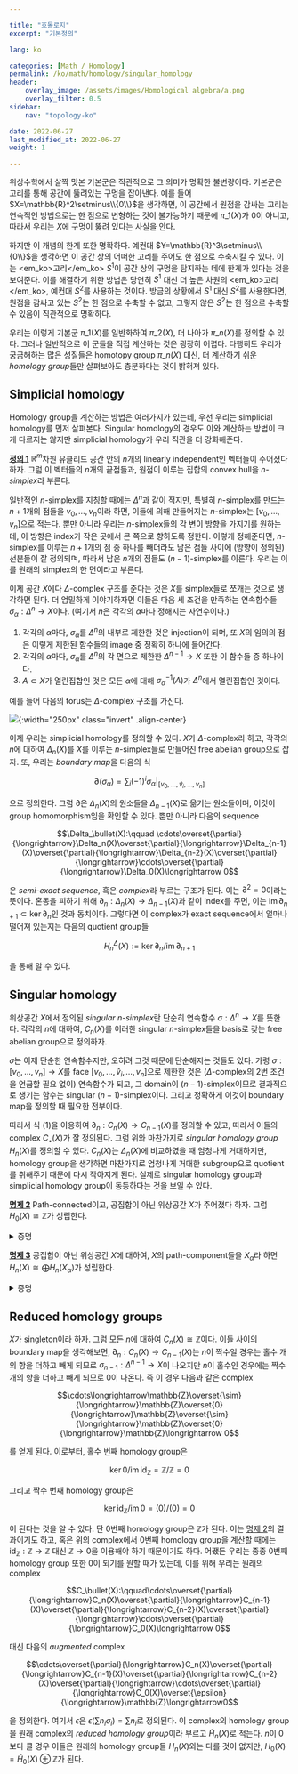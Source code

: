 ```yaml
---

title: "호몰로지"
excerpt: "기본정의"

lang: ko

categories: [Math / Homology]
permalink: /ko/math/homology/singular_homology
header:
    overlay_image: /assets/images/Homological algebra/a.png
    overlay_filter: 0.5
sidebar: 
    nav: "topology-ko"

date: 2022-06-27
last_modified_at: 2022-06-27
weight: 1

---
```


위상수학에서 살짝 맛본 기본군은 직관적으로 그 의미가 명확한 불변량이다. 기본군은 고리를 통해 공간에 뚫려있는 구멍을 잡아낸다. 예를 들어 $X=\mathbb{R}^2\setminus\\{0\\}$을 생각하면, 이 공간에서 원점을 감싸는 고리는 연속적인 방법으로는 한 점으로 변형하는 것이 불가능하기 때문에 $\pi\_1(X)$가 0이 아니고, 따라서 우리는 $X$에 구멍이 뚫려 있다는 사실을 안다. 

하지만 이 개념의 한계 또한 명확하다. 예컨대 $Y=\mathbb{R}^3\setminus\\{0\\}$을 생각하면 이 공간 상의 어떠한 고리를 주어도 한 점으로 수축시킬 수 있다. 이는 <em_ko>고리</em_ko> $S^1$이 공간 상의 구멍을 탐지하는 데에 한계가 있다는 것을 보여준다. 이를 해결하기 위한 방법은 당연히 $S^1$ 대신 더 높은 차원의 <em_ko>고리</em_ko>, 예컨대 $S^2$를 사용하는 것이다. 방금의 상황에서 $S^1$ 대신 $S^2$를 사용한다면, 원점을 감싸고 있는 $S^2$는 한 점으로 수축할 수 없고, 그렇지 않은 $S^2$는 한 점으로 수축할 수 있음이 직관적으로 명확하다.

우리는 이렇게 기본군 $\pi\_1(X)$를 일반화하여 $\pi\_2(X)$, 더 나아가 $\pi\_n(X)$를 정의할 수 있다. 그러나 일반적으로 이 군들을 직접 계산하는 것은 굉장히 어렵다. 다행히도 우리가 궁금해하는 많은 성질들은 homotopy group $\pi\_n(X)$ 대신, 더 계산하기 쉬운 *homology group*들만 살펴보아도 충분하다는 것이 밝혀져 있다.

## Simplicial homology

Homology group을 계산하는 방법은 여러가지가 있는데, 우선 우리는 simplicial homology를 먼저 살펴본다. Singular homology의 경우도 이와 계산하는 방법이 크게 다르지는 않지만 simplicial homology가 우리 직관을 더 강화해준다.

<div class="definition" markdown="1">

<ins id="df1">**정의 1**</ins> $\mathbb{R}^m$차원 유클리드 공간 안의 $n$개의 linearly independent인 벡터들이 주어졌다 하자. 그럼 이 벡터들의 $n$개의 끝점들과, 원점이 이루는 집합의 convex hull을 *$n$-simplex*라 부른다.

</div>

일반적인 $n$-simplex를 지칭할 때에는 $\Delta^n$과 같이 적지만, 특별히 $n$-simplex를 만드는 $n+1$개의 점들을 $v_0,\ldots, v_n$이라 하면, 이들에 의해 만들어지는 $n$-simplex는 $[v_0,\ldots, v_n]$으로 적는다. 뿐만 아니라 우리는 $n$-simplex들의 각 변이 방향을 가지기를 원하는데, 이 방향은 index가 작은 곳에서 큰 쪽으로 향하도록 정한다. 이렇게 정해준다면, $n$-simplex를 이루는 $n+1$개의 점 중 하나를 빼더라도 남은 점들 사이에 (방향이 정의된) 선분들이 잘 정의되며, 따라서 남은 $n$개의 점들도 $(n-1)$-simplex를 이룬다. 우리는 이를 원래의 simplex의 한 면이라고 부른다.

이제 공간 $X$에다 $\Delta$-complex 구조를 준다는 것은 $X$를 simplex들로 쪼개는 것으로 생각하면 된다. 더 엄밀하게 이야기하자면 이들은 다음 세 조건을 만족하는 연속함수들 $\sigma_\alpha:\Delta^n\rightarrow X$이다. (여기서 $n$은 각각의 $\alpha$마다 정해지는 자연수이다.)

1. 각각의 $\alpha$마다, $\sigma_\alpha$를 $\Delta^n$의 내부로 제한한 것은 injection이 되며, 또 $X$의 임의의 점은 이렇게 제한된 함수들의 image 중 정확히 하나에 들어간다.
2. 각각의 $\alpha$마다, $\sigma_\alpha$를 $\Delta^n$의 각 면으로 제한한 $\Delta^{n-1}\rightarrow X$ 또한 이 함수들 중 하나이다.
3. $A\subset X$가 열린집합인 것은 모든 $\alpha$에 대해 $\sigma_\alpha^{-1}(A)$가 $\Delta^n$에서 열린집합인 것이다. 

예를 들어 다음의 torus는 $\Delta$-complex 구조를 가진다. 

![](/assets/images//.png){:width="250px" class="invert" .align-center}

이제 우리는 simplicial homology를 정의할 수 있다. $X$가 $\Delta$-complex라 하고, 각각의 $n$에 대하여 $\Delta_n(X)$를 $X$를 이루는 $n$-simplex들로 만들어진 free abelian group으로 잡자. 또, 우리는 *boundary map*을 다음의 식

$$\partial(\sigma_\alpha)=\sum_i(-1)^i\sigma_\alpha|_{[v_0,\ldots,\hat{v}_i,\ldots, v_n]}\tag{1}$$

으로 정의한다. 그럼 $\partial$은 $\Delta_n(X)$의 원소들을 $\Delta_{n-1}(X)$로 옮기는 원소들이며, 이것이 group homomorphism임을 확인할 수 있다. 뿐만 아니라 다음의 sequence

$$\Delta_\bullet(X):\qquad \cdots\overset{\partial}{\longrightarrow}\Delta_n(X)\overset{\partial}{\longrightarrow}\Delta_{n-1}(X)\overset{\partial}{\longrightarrow}\Delta_{n-2}(X)\overset{\partial}{\longrightarrow}\cdots\overset{\partial}{\longrightarrow}\Delta_0(X)\longrightarrow 0$$

은 *semi-exact sequence*, 혹은 *complex*라 부르는 구조가 된다. 이는 $\partial^2=0$이라는 뜻이다. 혼동을 피하기 위해 $\partial_n:\Delta_n(X)\rightarrow\Delta_{n-1}(X)$과 같이 index를 주면, 이는 $\operatorname{im}\partial_{n+1}\subset\ker\partial_n$인 것과 동치이다. 그렇다면 이 complex가 exact sequence에서 얼마나 떨어져 있는지는 다음의 quotient group들

$$H_n^\Delta(X):=\ker\partial_n/\operatorname{im}\partial_{n+1}$$

을 통해 알 수 있다. 

## Singular homology

위상공간 $X$에서 정의된 *singular $n$-simplex*란 단순히 연속함수 $\sigma:\Delta^n\rightarrow X$를 뜻한다. 각각의 $n$에 대하여, $C_n(X)$를 이러한 singular $n$-simplex들을 basis로 갖는 free abelian group으로 정의하자. 

$\sigma$는 이제 단순한 연속함수지만, 오히려 그것 때문에 단순해지는 것들도 있다. 가령 $\sigma:[v_0,\ldots, v_n]\rightarrow X$를 face $[v_0,\ldots,\hat{v}_i,\ldots, v_n]$으로 제한한 것은 ($\Delta$-complex의 2번 조건을 언급할 필요 없이) 연속함수가 되고, 그 domain이 $(n-1)$-simplex이므로 결과적으로 생기는 함수는 singular $(n-1)$-simplex이다. 그리고 정확하게 이것이 boundary map을 정의할 때 필요한 전부이다. 

따라서 식 (1)을 이용하여 $\partial_n:C_n(X)\rightarrow C_{n-1}(X)$를 정의할 수 있고, 따라서 이들의 complex $C_\bullet(X)$가 잘 정의된다. 그럼 위와 마찬가지로 *singular homology group* $H_n(X)$를 정의할 수 있다. $C_n(X)$는 $\Delta_n(X)$에 비교하였을 때 엄청나게 거대하지만, homology group을 생각하면 마찬가지로 엄청나게 거대한 subgroup으로 quotient를 취해주기 때문에 다시 작아지게 된다. 실제로 singular homology group과 simplicial homology group이 동등하다는 것을 보일 수 있다. 

<div class="proposition" markdown="1">

<ins id="pp2">**명제 2**</ins> Path-connected이고, 공집합이 아닌 위상공간 $X$가 주어졌다 하자. 그럼 $H_0(X)\cong\mathbb{Z}$가 성립한다. 

</div>
<details class="proof" markdown="1">
<summary>증명</summary>



</details>

<div class="proposition" markdown="1">

<ins id="pp3">**명제 3**</ins> 공집합이 아닌 위상공간 $X$에 대하여, $X$의 path-component들을 $X_\alpha$라 하면 $H_n(X)\cong\bigoplus H_n(X_\alpha)$가 성립한다.

</div>
<details class="proof" markdown="1">
<summary>증명</summary>



</details>

## Reduced homology groups

$X$가 singleton이라 하자. 그럼 모든 $n$에 대하여 $C_n(X)\cong\mathbb{Z}$이다. 이들 사이의 boundary map을 생각해보면, $\partial_n:C_n(X)\rightarrow C_{n-1}(X)$는 $n$이 짝수일 경우는 홀수 개의 항을 더하고 빼게 되므로 $\sigma_{n-1}:\Delta^{n-1}\rightarrow X$이 나오지만 $n$이 홀수인 경우에는 짝수 개의 항을 더하고 빼게 되므로 $0$이 나온다. 즉 이 경우 다음과 같은 complex

$$\cdots\longrightarrow\mathbb{Z}\overset{\sim}{\longrightarrow}\mathbb{Z}\overset{0}{\longrightarrow}\mathbb{Z}\overset{\sim}{\longrightarrow}\mathbb{Z}\overset{0}{\longrightarrow}\mathbb{Z}\longrightarrow 0$$

를 얻게 된다. 이로부터, 홀수 번째 homology group은

$$\ker 0/\operatorname{im}\operatorname{id}_\mathbb{Z}=\mathbb{Z}/\mathbb{Z}=0$$

그리고 짝수 번째 homology group은

$$\ker\operatorname{id}_\mathbb{Z}/\operatorname{im}0=(0)/(0)=0$$

이 된다는 것을 알 수 있다. 단 0번째 homology group은 $\mathbb{Z}$가 된다. 이는 [명제 2](#pp2)의 결과이기도 하고, 혹은 위의 complex에서 0번째 homology group을 계산할 때에는 $\operatorname{id}_\mathbb{Z}:\mathbb{Z}\rightarrow\mathbb{Z}$ 대신 $\mathbb{Z}\rightarrow 0$을 이용해야 하기 때문이기도 하다. 어쨌든 우리는 종종 0번째 homology group 또한 0이 되기를 원할 때가 있는데, 이를 위해 우리는 원래의 complex

$$C_\bullet(X):\qquad\cdots\overset{\partial}{\longrightarrow}C_n(X)\overset{\partial}{\longrightarrow}C_{n-1}(X)\overset{\partial}{\longrightarrow}C_{n-2}(X)\overset{\partial}{\longrightarrow}\cdots\overset{\partial}{\longrightarrow}C_0(X)\longrightarrow 0$$

대신 다음의 *augmented* complex

$$\cdots\overset{\partial}{\longrightarrow}C_n(X)\overset{\partial}{\longrightarrow}C_{n-1}(X)\overset{\partial}{\longrightarrow}C_{n-2}(X)\overset{\partial}{\longrightarrow}\cdots\overset{\partial}{\longrightarrow}C_0(X)\overset{\epsilon}{\longrightarrow}\mathbb{Z}\longrightarrow0$$

을 정의한다. 여기서 $\epsilon$은 $\epsilon(\sum n_i\sigma_i)=\sum n_i$로 정의된다. 이 complex의 homology group을 원래 complex의 *reduced homology group*이라 부르고 $\tilde{H}_n(X)$로 적는다. $n$이 0보다 클 경우 이들은 원래의 homology group들 $H_n(X)$와는 다를 것이 없지만, $H_0(X)=\tilde{H}_0(X)\oplus\mathbb{Z}$가 된다. 